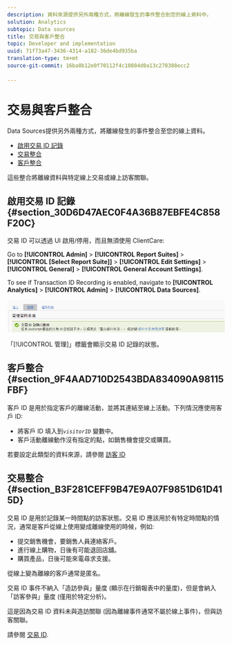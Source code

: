 ```yaml
---
description: 資料來源提供另外兩種方式，將離線發生的事件整合到您的線上資料中。
solution: Analytics
subtopic: Data sources
title: 交易與客戶整合
topic: Developer and implementation
uuid: 71f73a47-3436-4314-a182-36de4bd935ba
translation-type: tm+mt
source-git-commit: 16ba0b12e0f70112f4c10804d0a13c278388ecc2

---
```



# 交易與客戶整合

Data Sources提供另外兩種方式，將離線發生的事件整合至您的線上資料。

* [啟用交易 ID 記錄](/help/import/c-data-sources/datasrc-integrating-offline-data.md#section_30D6D47AEC0F4A36B87EBFE4C858F20C)
* [交易整合](/help/import/c-data-sources/datasrc-integrating-offline-data.md#section_B3F281CEFF9B47E9A07F9851D61D415D)
* [客戶整合](/help/import/c-data-sources/datasrc-integrating-offline-data.md#section_9F4AAD710D2543BDA834090A98115FBF)

這些整合將離線資料與特定線上交易或線上訪客關聯。

## 啟用交易 ID 記錄 {#section_30D6D47AEC0F4A36B87EBFE4C858F20C}

交易 ID 可以透過 UI 啟用/停用，而且無須使用 ClientCare:

Go to **[!UICONTROL Admin]** &gt; **[!UICONTROL Report Suites]** &gt; **[!UICONTROL [Select Report Suite]]** &gt; **[!UICONTROL Edit Settings]** &gt; **[!UICONTROL General]** &gt; **[!UICONTROL General Account Settings]**.

<!-- 

<p>When contacting Customer Care, be prepared to provide the following information: </p> 
<ul id="ul_C425C7A074484650AFCCF0425E8E3F47"> 
 <li id="li_7640C0C4DF0C49749A3C37E5461DC22F">Report Suite ID of the data source for which you need transaction ID recording enabled. <p>In Data Sources, the report suite ID is the first part of the login appended by a random number that identifies the specific data source that was set up. For example, <code> RSID-drmossdev5 Login-drmossdev5_0001343430</code>. </p> </li> 
 <li id="li_4FB0E3EC7BE94A2DBEE9063365A71C9C">The Transaction ID expiration window (described in <a href="/help/import/c-data-sources/datasrc-tid-visitor-profile.md"  > Transaction ID and Visitor Profiles</a>). By default this is 90 days, but it can be extended to up to 2 years. </li> 
</ul>

 -->

To see if Transaction ID Recording is enabled, navigate to **[!UICONTROL Analytics]** &gt; **[!UICONTROL Admin]** &gt; **[!UICONTROL Data Sources]**.

![](assets/transaction-ID-recording-active.png)

「[!UICONTROL 管理]」標籤會顯示交易 ID 記錄的狀態。

## 客戶整合 {#section_9F4AAD710D2543BDA834090A98115FBF}

客戶 ID 是用於指定客戶的離線活動，並將其連結至線上活動。下列情況應使用客戶 ID:

* 將客戶 ID 填入到&#x200B;*`visitorID`* 變數中。
* 客戶活動離線動作沒有指定的點，如銷售機會提交或購買。

若要設定此類型的資料來源，請參閱 [訪客 ID](/help/import/c-data-sources/c-datasrc-types/datasrc-visitorid.md)

## 交易整合 {#section_B3F281CEFF9B47E9A07F9851D61D415D}

交易 ID 是用於記錄某一時間點的訪客狀態。交易 ID 應該用於有特定時間點的情況，通常是客戶從線上使用變成離線使用的時候，例如:

* 提交銷售機會，要銷售人員連絡客戶。
* 進行線上購物，日後有可能退回店舖。
* 購買產品，日後可能來電尋求支援。

從線上變為離線的客戶通常是匿名。

交易 ID 事件不納入「造訪參與」量度 (顯示在行銷報表中的量度)，但是會納入「訪客參與」量度 (僅用於特定分析)。

這是因為交易 ID 資料未與造訪關聯 (因為離線事件通常不屬於線上事件)，但與訪客關聯。

請參閱 [交易 ID](/help/import/c-data-sources/c-datasrc-types/datasrc-transactionid.md).
